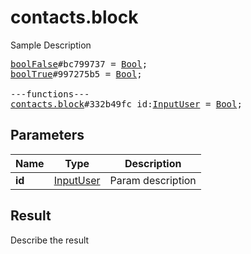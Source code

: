 # contacts.block

Sample Description

<pre>
<a href="../constructor/boolFalse">boolFalse</a>#bc799737 = <a href="../type/Bool.md">Bool</a>;
<a href="../constructor/boolTrue">boolTrue</a>#997275b5 = <a href="../type/Bool.md">Bool</a>;

---functions---
<a href="../method/contacts.block.md">contacts.block</a>#332b49fc id:<a href="../type/InputUser.md">InputUser</a> = <a href="../type/Bool.md">Bool</a>;
</pre>

## Parameters

| Name | Type | Description |
|------|:----:|-------------|
| **id** | [InputUser](../type/InputUser.md) | Param description |

## Result

Describe the result

